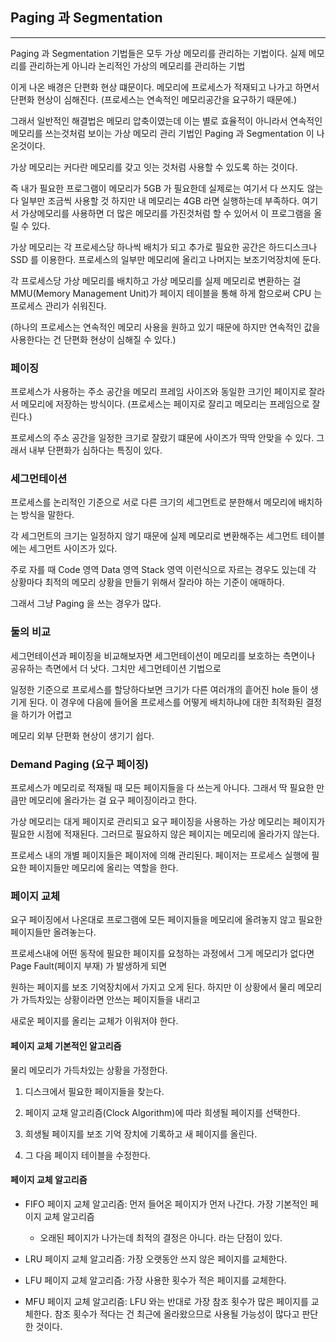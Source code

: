 ## Paging 과 Segmentation 

***

Paging 과 Segmentation 기법들은 모두 가상 메모리를 관리하는 기법이다. 실제 메모리를 관리하는게 아니라 논리적인 가상의 메모리를 관리하는 기법

이게 나온 배경은 단편화 현상 떄문이다. 메모리에 프로세스가 적재되고 나가고 하면서 단편화 현상이 심해진다. (프로세스는 연속적인 메모리공간을 요구하기 때문에.)

그래서 일반적인 해결법은 메모리 압축이였는데 이는 별로 효율적이 아니라서 연속적인 메모리를 쓰는것처럼 보이는 가상 메모리 관리 기법인 Paging 과 Segmentation 이 나온것이다.  

가상 메모리는 커다란 메모리를 갖고 잇는 것처럼 사용할 수 있도록 하는 것이다. 

즉 내가 필요한 프로그램이 메모리가 5GB 가 필요한데 실제로는 여기서 다 쓰지도 않는다 일부만 조금씩 사용할 것 하지만 내 메모리는 4GB 라면 실행하는데 부족하다. 여기서 가상메모리를 사용하면 더 많은 메모리를 가진것처럼 할 수 있어서 이  프로그램을 올릴 수 있다. 

가상 메모리는 각 프로세스당 하나씩 배치가 되고 추가로 필요한 공간은 하드디스크나 SSD 를 이용한다. 프로세스의 일부만 메모리에 올리고 나머지는 보조기억장치에 둔다. 

각 프로세스당 가상 메모리를 배치하고 가상 메모리를 실제 메모리로 변환하는 걸 MMU(Memory Management Unit)가 페이지 테이블을 통해 하게 함으로써 CPU 는 프로세스 관리가 쉬워진다. 

(하나의 프로세스는 연속적인 메모리 사용을 원하고 있기 때문에 하지만 연속적인 값을 사용한다는 건 단편화 현상이 심해질 수 있다.)

### 페이징 

프로세스가 사용하는 주소 공간을 메모리 프레임 사이즈와 동일한 크기인 페이지로 잘라서 메모리에 저장하는 방식이다. (프로세스는 페이지로 잘리고 메모리는 프레임으로 잘린다.)

프로세스의 주소 공간을 일정한 크기로 잘랐기 떄문에 사이즈가 딱딱 안맞을 수 있다. 그래서 내부 단편화가 심하다는 특징이 있다. 


### 세그먼테이션 

프로세스를 논리적인 기준으로 서로 다른 크기의 세그먼트로 분한해서 메모리에 배치하는 방식을 말한다. 

각 세그먼트의 크기는 일정하지 않기 때문에 실제 메모리로 변환해주는 세그먼트 테이블에는 세그먼트 사이즈가 있다.

주로 자를 때 Code 영역 Data 영역 Stack 영역 이런식으로 자르는 경우도 있는데 각 상황마다 최적의 메모리 상황을 만들기 위해서 잘라야 하는 기준이 애매하다.

그래서 그냥 Paging 을 쓰는 경우가 많다. 

### 둘의 비교 

세그먼테이션과 페이징을 비교해보자면 세그먼테이션이 메모리를 보호하는 측면이나 공유하는 측면에서 더 낫다. 그치만 세그먼테이션 기법으로

일정한 기준으로 프로세스를 할당하다보면 크기가 다른 여러개의 흩어진 hole 들이 생기게 된다. 이 경우에 다음에 들어올 프로세스를 어떻게 배치하냐에 대한 최적화된 결정을 하기가 어렵고

메모리 외부 단편화 현상이 생기기 쉽다. 

### Demand Paging (요구 페이징)

프로세스가 메모리로 적재될 때 모든 페이지들을 다 쓰는게 아니다. 그래서 딱 필요한 만큼만 메모리에 올라가는 걸 요구 페이징이라고 한다.

가상 메모리는 대게 페이지로 관리되고 요구 페이징을 사용하는 가상 메모리는 페이지가 필요한 시점에 적재된다. 그러므로 필요하지 않은 페이지는 메모리에 올라가지 않는다. 

프로세스 내의 개별 페이지들은 페이저에 의해 관리된다. 페이저는 프로세스 실행에 필요한 페이지들만 메모리에 올리는 역할을 한다.

### 페이지 교체 

요구 페이징에서 나온대로 프로그램에 모든 페이지들을 메모리에 올려놓지 않고 필요한 페이지들만 올려놓는다. 

프로세스내에 어떤 동작에 필요한 페이지를 요청하는 과정에서 그게 메모리가 없다면 Page Fault(페이지 부재) 가 발생하게 되면 

원하는 페이지를 보조 기억장치에서 가지고 오게 된다. 하지만 이 상황에서 물리 메모리가 가득차있는 상황이라면 안쓰는 페이지들을 내리고

새로운 페이지를 올리는 교체가 이워저야 한다. 

#### 페이지 교체 기본적인 알고리즘

물리 메모리가 가득차있는 상황을 가정한다. 

1. 디스크에서 필요한 페이지들을 찾는다.

2. 페이지 교채 알고리즘(Clock Algorithm)에 따라 희생될 페이지를 선택한다. 

3. 희생될 페이지를 보조 기억 장치에 기록하고 새 페이지를 올린다. 

4. 그 다음 페이지 테이블을 수정한다. 

#### 페이지 교체 알고리즘

- FIFO 페이지 교체 알고리즘: 먼저 들어온 페이지가 먼저 나간다. 가장 기본적인 페이지 교체 알고리즘

  - 오래된 페이지가 나가는데 최적의 결정은 아니다. 라는 단점이 있다.
  
- LRU 페이지 교체 알고리즘: 가장 오랫동안 쓰지 않은 페이지를 교체한다.

- LFU 페이지 교체 알고리즘: 가장 사용한 횟수가 적은 페이지를 교체한다. 

- MFU 페이지 교체 알고리즘: LFU 와는 반대로 가장 참조 횟수가 많은 페이지를 교체한다. 참조 횟수가 적다는 건 최근에 올라왔으므로 사용될 가능성이 많다고 판단한 것이다.
 




  
    
 

 